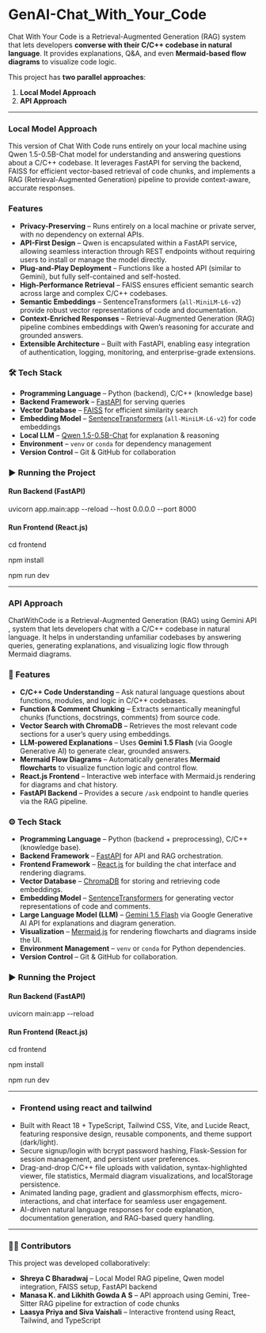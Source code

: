 # GenAI-Chat_With_Your_Code

Chat With Your Code is a Retrieval-Augmented Generation (RAG) system that lets developers **converse with their C/C++ codebase in natural language**. It provides explanations, Q&A, and even **Mermaid-based flow diagrams** to visualize code logic.  

This project has **two parallel approaches**:  
1. **Local Model Approach**   
2. **API Approach**  

---

### Local Model Approach
This version of Chat With Code runs entirely on your local machine using Qwen 1.5-0.5B-Chat model for understanding and answering questions about a C/C++ codebase. It leverages FastAPI for serving the backend, FAISS for efficient vector-based retrieval of code chunks, and implements a RAG (Retrieval-Augmented Generation) pipeline to provide context-aware, accurate responses.

### Features 

- **Privacy-Preserving** – Runs entirely on a local machine or private server, with no dependency on external APIs.  
- **API-First Design** – Qwen is encapsulated within a FastAPI service, allowing seamless interaction through REST endpoints without requiring users to install or manage the model directly.  
- **Plug-and-Play Deployment** – Functions like a hosted API (similar to Gemini), but fully self-contained and self-hosted.  
- **High-Performance Retrieval** – FAISS ensures efficient semantic search across large and complex C/C++ codebases.  
- **Semantic Embeddings** – SentenceTransformers (`all-MiniLM-L6-v2`) provide robust vector representations of code and documentation.  
- **Context-Enriched Responses** – Retrieval-Augmented Generation (RAG) pipeline combines embeddings with Qwen’s reasoning for accurate and grounded answers.  
- **Extensible Architecture** – Built with FastAPI, enabling easy integration of authentication, logging, monitoring, and enterprise-grade extensions.  


### 🛠️ Tech Stack  
- **Programming Language** – Python (backend), C/C++ (knowledge base)  
- **Backend Framework** – [FastAPI](https://fastapi.tiangolo.com/) for serving queries  
- **Vector Database** – [FAISS](https://github.com/facebookresearch/faiss) for efficient similarity search  
- **Embedding Model** – [SentenceTransformers](https://www.sbert.net/) (`all-MiniLM-L6-v2`) for code embeddings  
- **Local LLM** – [Qwen 1.5-0.5B-Chat](https://huggingface.co/Qwen) for explanation & reasoning  
- **Environment** – `venv` or `conda` for dependency management  
- **Version Control** – Git & GitHub for collaboration


### ▶️ Running the Project

#### Run Backend (FastAPI)

uvicorn app.main:app --reload --host 0.0.0.0 --port 8000

#### Run Frontend (React.js)
cd frontend 

npm install

npm run dev


---



### API Approach
ChatWithCode is a Retrieval-Augmented Generation (RAG) using Gemini API , system that lets developers chat with a C/C++ codebase in natural language. It helps in understanding unfamiliar codebases by answering queries, generating explanations, and visualizing logic flow through Mermaid diagrams.

### 🚀 Features

- **C/C++ Code Understanding** – Ask natural language questions about functions, modules, and logic in C/C++ codebases.  
- **Function & Comment Chunking** – Extracts semantically meaningful chunks (functions, docstrings, comments) from source code.  
- **Vector Search with ChromaDB** – Retrieves the most relevant code sections for a user’s query using embeddings.  
- **LLM-powered Explanations** – Uses **Gemini 1.5 Flash** (via Google Generative AI) to generate clear, grounded answers.  
- **Mermaid Flow Diagrams** – Automatically generates **Mermaid flowcharts** to visualize function logic and control flow.  
- **React.js Frontend** – Interactive web interface with Mermaid.js rendering for diagrams and chat history.  
- **FastAPI Backend** – Provides a secure `/ask` endpoint to handle queries via the RAG pipeline.  

### ⚙️ Tech Stack

- **Programming Language** – Python (backend + preprocessing), C/C++ (knowledge base).  
- **Backend Framework** – [FastAPI](https://fastapi.tiangolo.com/) for API and RAG orchestration.  
- **Frontend Framework** – [React.js](https://react.dev/) for building the chat interface and rendering diagrams.  
- **Vector Database** – [ChromaDB](https://www.trychroma.com/) for storing and retrieving code embeddings.  
- **Embedding Model** – [SentenceTransformers](https://www.sbert.net/) for generating vector representations of code and comments.  
- **Large Language Model (LLM)** – [Gemini 1.5 Flash](https://ai.google.dev/) via Google Generative AI API for explanations and diagram generation.  
- **Visualization** – [Mermaid.js](https://mermaid.js.org/) for rendering flowcharts and diagrams inside the UI.  
- **Environment Management** – `venv` or `conda` for Python dependencies.  
- **Version Control** – Git & GitHub for collaboration. 


### ▶️ Running the Project
#### Run Backend (FastAPI)
uvicorn main:app --reload


#### Run Frontend (React.js)
cd frontend

npm install

npm run dev

---
  
- ### Frontend using react and tailwind 
- Built with React 18 + TypeScript, Tailwind CSS, Vite, and Lucide React, featuring responsive design, reusable components, and theme support (dark/light).
- Secure signup/login with bcrypt password hashing, Flask-Session for session management, and persistent user preferences.
- Drag-and-drop C/C++ file uploads with validation, syntax-highlighted viewer, file statistics, Mermaid diagram visualizations, and localStorage persistence.
- Animated landing page, gradient and glassmorphism effects, micro-interactions, and chat interface for seamless user engagement.
- AI-driven natural language responses for code explanation, documentation generation, and RAG-based query handling.

---
### 👩‍💻 Contributors

This project was developed collaboratively:

- **Shreya C Bharadwaj** – Local Model RAG pipeline, Qwen model integration, FAISS setup, FastAPI backend
- **Manasa K. and Likhith Gowda A S** – API approach using Gemini, Tree-Sitter RAG pipeline for extraction of code chunks
- **Laasya Priya and Siva Vaishali** – Interactive frontend using React, Tailwind, and TypeScript


